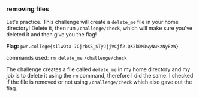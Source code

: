 ### removing files 

Let's practice. This challenge will create a `delete_me` file in your home directory! Delete it, then run `/challenge/check`, which will make sure you've deleted it and then give you the flag!

**Flag:** `pwn.college{silwOta-7CjrbXS_STyJjjVCjf2.QX2kDM1wyNwkzNyEzW}`

commands used: 
`rm delete_me`
`/challenge/check`

The challenge creates a file called `delete_me` in my home directory and my job is to delete it using the `rm` command, therefore I did the same. 
I checked if the file is removed or not using `/challenge/check` which also gave out the flag.